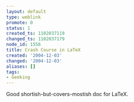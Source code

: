```yaml
---
layout: default
type: weblink
promote: 0
status: 1
created_ts: 1102037119
changed_ts: 1102037179
node_id: 1556
title: Crash Course in LaTeX
created: '2004-12-03'
changed: '2004-12-03'
aliases: []
tags:
- Geeking
---
```

Good shortish-but-covers-mostish doc for LaTeX.
